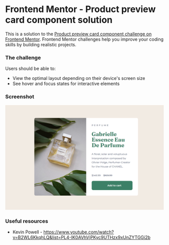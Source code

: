 # Frontend Mentor - Product preview card component solution

This is a solution to the [Product preview card component challenge on Frontend Mentor](https://www.frontendmentor.io/challenges/product-preview-card-component-GO7UmttRfa). Frontend Mentor challenges help you improve your coding skills by building realistic projects. 

### The challenge

Users should be able to:

- View the optimal layout depending on their device's screen size
- See hover and focus states for interactive elements

### Screenshot

![](./design/2024-04-16%2015_49_45-Frontend%20Mentor%20_%20Product%20preview%20card%20component.png)

### Useful resources

- Kevin Powell - https://www.youtube.com/watch?v=B2WL6KkqhLQ&list=PL4-IK0AVhVjPKyc9UTHzx9xUnZYTGGi2b

